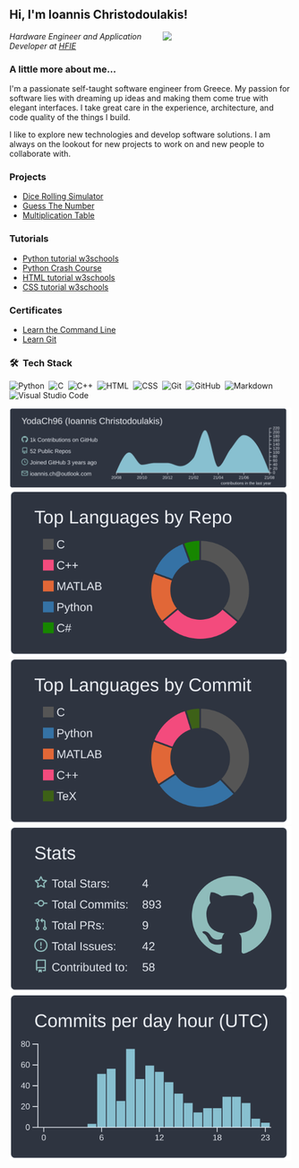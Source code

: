 <h2>Hi, I'm Ioannis Christodoulakis!</h2>
<img align='right' src="https://media1.giphy.com/media/Wn74RUT0vjnoU98Hnt/200.gif" width="230">
<p><em>Hardware Engineer and Application Developer at <a href="https://www.zg.ch/behoerden/volkswirtschaftsdirektion/hfie">HFIE</a>
</em></p>

### A little more about me...

I'm a passionate self-taught software engineer from Greece. My passion for software lies with dreaming up ideas and making them come true with elegant interfaces. I take great care in the experience, architecture, and code quality of the things I build.

I like to explore new technologies and develop software solutions. I am always on the lookout for new projects to work on and new people to collaborate with.

### Projects

- [Dice Rolling Simulator](https://github.com/YodaCh96/dice-rolling-simulator)
- [Guess The Number](https://github.com/YodaCh96/guess-the-number)
- [Multiplication Table](https://github.com/YodaCh96/multiplication-table)

### Tutorials

- [Python tutorial w3schools](https://www.w3schools.com/python/default.asp)
- [Python Crash Course](https://www.amazon.de/Python-Crash-Course-Hands-Project-Based/dp/1593276036)
- [HTML tutorial w3schools](https://www.w3schools.com/html/default.asp)
- [CSS tutorial w3schools](https://www.w3schools.com/css/default.asp)

### Certificates

- [Learn the Command Line](https://drive.google.com/file/d/1HfAKQo3v_OFbQfhz9RDSyskBhxIZV6U2/view?usp=sharing)
- [Learn Git](https://drive.google.com/file/d/1o0NTBpZ8Xb3i0puG6SiqAdbse9iVRRkH/view?usp=sharing)

### 🛠 &nbsp;Tech Stack

![Python](https://img.shields.io/badge/-Python-05122A?style=flat&logo=python)&nbsp;
![C](https://img.shields.io/badge/-C-05122A?style=flat&logo=C&logoColor=A8B9CC)&nbsp;
![C++](https://img.shields.io/badge/-C++-05122A?style=flat&logo=C%2B%2B&logoColor=00599C)&nbsp;
![HTML](https://img.shields.io/badge/-HTML-05122A?style=flat&logo=HTML5)&nbsp;
![CSS](https://img.shields.io/badge/-CSS-05122A?style=flat&logo=CSS3&logoColor=1572B6)&nbsp;
![Git](https://img.shields.io/badge/-Git-05122A?style=flat&logo=git)&nbsp;
![GitHub](https://img.shields.io/badge/-GitHub-05122A?style=flat&logo=github)&nbsp;
![Markdown](https://img.shields.io/badge/-Markdown-05122A?style=flat&logo=markdown)
![Visual Studio Code](https://img.shields.io/badge/-Visual%20Studio%20Code-05122A?style=flat&logo=visual-studio-code&logoColor=007ACC)&nbsp;

[![](https://raw.githubusercontent.com/YodaCh96/YodaCh96/master/profile-summary-card-output/nord_dark/0-profile-details.svg)](https://github.com/vn7n24fzkq/github-profile-summary-cards)
[![](https://raw.githubusercontent.com/YodaCh96/YodaCh96/master/profile-summary-card-output/nord_dark/1-repos-per-language.svg)](https://github.com/vn7n24fzkq/github-profile-summary-cards) [![](https://raw.githubusercontent.com/YodaCh96/YodaCh96/master/profile-summary-card-output/nord_dark/2-most-commit-language.svg)](https://github.com/vn7n24fzkq/github-profile-summary-cards)
[![](https://raw.githubusercontent.com/YodaCh96/YodaCh96/master/profile-summary-card-output/nord_dark/3-stats.svg)](https://github.com/vn7n24fzkq/github-profile-summary-cards) [![](https://raw.githubusercontent.com/YodaCh96/YodaCh96/master/profile-summary-card-output/nord_dark/4-productive-time.svg)](https://github.com/vn7n24fzkq/github-profile-summary-cards)
